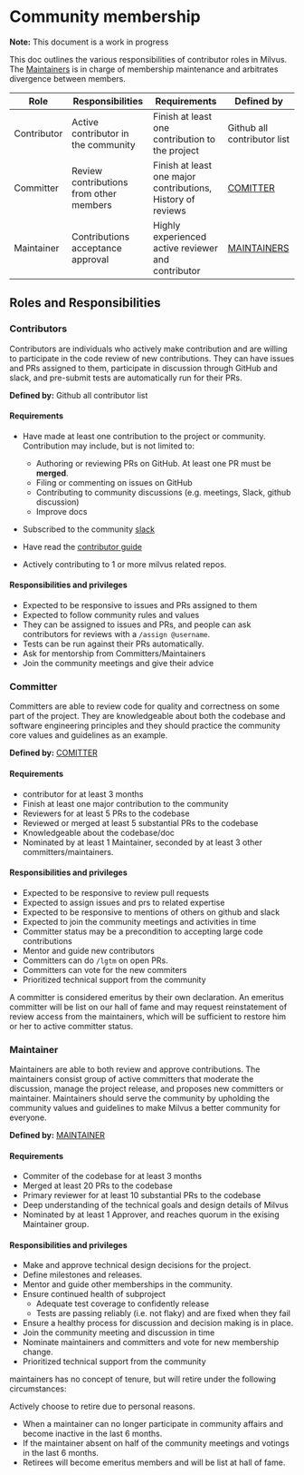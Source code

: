 # Community membership

**Note:** This document is a work in progress

This doc outlines the various responsibilities of contributor roles in
Milvus.  The [Maintainers](https://github.com/milvus-io/milvus/blob/master/OWNERS_ALIASES) is in charge of membership maintenance and arbitrates divergence between members.

| Role | Responsibilities | Requirements | Defined by |
| -----| ---------------- | ------------ | -------|
| Contributor | Active contributor in the community | Finish at least one contribution to the project | Github all contributor list|
| Committer | Review contributions from other members | Finish at least one major contributions, History of reviews| [COMITTER](https://github.com/milvus-io/milvus/blob/master/COMMITTERS) |
| Maintainer | Contributions acceptance approval| Highly experienced active reviewer and contributor| [MAINTAINERS](https://github.com/milvus-io/milvus/blob/master/MAINTAINERS)|

## Roles and Responsibilities

### Contributors
Contributors are individuals who actively make contribution and are willing to participate in the code review of new contributions. They can have
issues and PRs assigned to them, participate in discussion through GitHub and slack, and pre-submit tests are automatically run for their PRs. 

**Defined by:** Github all contributor list

#### Requirements
- Have made at least one contribution to the project or community.  Contribution may include, but is not limited to:
    - Authoring or reviewing PRs on GitHub. At least one PR must be **merged**.
    - Filing or commenting on issues on GitHub
    - Contributing to community discussions (e.g. meetings, Slack, github discussion)
    - Improve docs
  
- Subscribed to the community [slack](milvusio.slack.com)
- Have read the [contributor guide](https://github.com/milvus-io/community/blob/master/CONTRIBUTING.md)
- Actively contributing to 1 or more milvus related repos.

#### Responsibilities and privileges

- Expected to be responsive to issues and PRs assigned to them
- Expected to follow community rules and values
- They can be assigned to issues and PRs, and people can ask contributors for reviews with a `/assign @username`.
- Tests can be run against their PRs automatically. 
- Ask for mentorship from Committers/Maintainers
- Join the community meetings and give their advice

### Committer
Committers are able to review code for quality and correctness on some part of the project. They are knowledgeable about both the codebase and software
engineering principles and they should practice the community core values and guidelines as an example.

**Defined by:** [COMITTER](https://github.com/milvus-io/milvus/blob/master/COMMITTERS)

#### Requirements

- contributor for at least 3 months
- Finish at least one major contribution to the community
- Reviewers for at least 5 PRs to the codebase
- Reviewed or merged at least 5 substantial PRs to the codebase
- Knowledgeable about the codebase/doc
- Nominated by at least 1 Maintainer, seconded by at least 3 other committers/maintainers.

#### Responsibilities and privileges
- Expected to be responsive to review pull requests
- Expected to assign issues and prs to related expertise
- Expected to be responsive to mentions of others on github and slack
- Expected to join the community meetings and activities in time
- Committer status may be a precondition to accepting large code contributions
- Mentor and guide new contributors
- Committers can do `/lgtm` on open PRs.
- Committers can vote for the new commiters
- Prioritized technical support from the community 

A committer is considered emeritus by their own declaration. An emeritus committer will be list on our hall of fame and may request reinstatement of review access from the maintainers, which will be sufficient to restore him or her to active committer status.

### Maintainer
Maintainers are able to both review and approve contributions. The maintainers consist group of active committers that moderate the discussion, manage the project release, and proposes new committers or maintainer. Maintainers should serve the community by upholding the community values and guidelines to make Milvus a better community for everyone.

**Defined by:** [MAINTAINER](https://github.com/milvus-io/milvus/blob/master/MAINTAINERS)

#### Requirements
- Commiter of the codebase for at least 3 months
- Merged at least 20 PRs to the codebase
- Primary reviewer for at least 10 substantial PRs to the codebase
- Deep understanding of the technical goals and design details of Milvus
- Nominated by at least 1 Approver, and reaches quorum in the exising Maintainer group.

#### Responsibilities and privileges
- Make and approve technical design decisions for the project.
- Define milestones and releases.
- Mentor and guide other memberships in the community.
- Ensure continued health of subproject
  - Adequate test coverage to confidently release
  - Tests are passing reliably (i.e. not flaky) and are fixed when they fail
- Ensure a healthy process for discussion and decision making is in place.
- Join the community meeting and discussion in time
- Nominate maintainers and committers and vote for new membership change.
- Prioritized technical support from the community 

maintainers has no concept of tenure, but will retire under the following circumstances:

Actively choose to retire due to personal reasons.

- When a maintainer can no longer participate in community affairs and become inactive in the last 6 months.
- If the maintainer absent on half of the community meetings and votings in the last 6 months.
- Retirees will become emeritus members and will be list at hall of fame.

